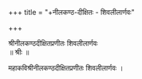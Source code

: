 +++
title = "+नीलकण्ठ-दीक्षितः - शिवलीलार्णवः"

+++

श्रीनीलकण्ठदीक्षितप्रणीतः शिवलीलार्णवः   
॥ श्रीः ॥

महाकविश्रीनीलकण्ठदीक्षितप्रणीतः शिवलीलार्णवः ।  
